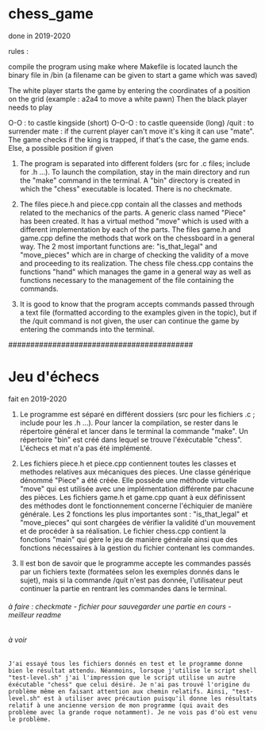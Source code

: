 # chess_game

done in 2019-2020

rules :

compile the program using make where Makefile is located
launch the binary file in /bin   (a filename can be given to start a game which was saved)

The white player starts the game by entering the coordinates of a position on the grid (example : a2a4 to move a white pawn) 
Then the black player needs to play

O-O    : to castle kingside (short)
O-O-O  : to castle queenside (long)
/quit  : to surrender
mate   : if the current player can't move it's king it can use "mate". The game checks if the king is trapped, if that's the case, the game ends. Else, a possible position if given


1.	The program is separated into different folders (src for .c files; include for .h ...). To launch the compilation, stay in the main directory and run the "make" command in the terminal. A "bin" directory is created in which the "chess" executable is located. There is no checkmate.


2. 	The files piece.h and piece.cpp contain all the classes and methods related to the mechanics of the parts. A generic class named "Piece" has been created. It has a virtual method "move" which is used with a different implementation by each of the parts.
	 The files game.h and game.cpp define the methods that work on the chessboard in a general way. The 2 most important functions are: "is_that_legal" and "move_pieces" which are in charge of checking the validity of a move and proceeding to its realization.
	The chess file chess.cpp contains the functions "hand" which manages the game in a general way as well as functions necessary to the management of the file containing the commands.


3.	It is good to know that the program accepts commands passed through a text file (formatted according to the examples given in the topic), but if the /quit command is not given, the user can continue the game by entering the commands into the terminal.



##########################################



# Jeu d'échecs

fait en 2019-2020

1.	Le programme est séparé en différent dossiers (src pour les fichiers .c ; include pour les .h ...). Pour lancer la compilation, se rester dans le répertoire général et lancer dans le terminal la commande "make". Un répertoire "bin" est créé dans lequel se trouve l'éxécutable "chess". L'échecs et mat n'a pas été implémenté.

2. 	Les fichiers piece.h et piece.cpp contiennent toutes les classes et methodes relatives aux mécaniques des pieces. Une classe générique dénommé "Piece" a été créée. Elle possède une méthode virtuelle "move" qui est utilisée avec une implémentation différente par chacune des pièces.
	 Les fichiers game.h et game.cpp quant à eux définissent des méthodes dont le fonctionnement concerne l'échiquier de manière générale. Les 2 fonctions les plus importantes sont : "is_that_legal" et "move_pieces" qui sont chargées de vérifier la validité d'un mouvement et de procéder à sa réalisation.
	Le fichier chess.cpp contient la fonctions "main" qui gère le jeu de manière générale ainsi que des fonctions nécessaires à la gestion du fichier contenant les commandes.

3.	Il est bon de savoir que le programme accepte les commandes passés par un fichiers texte (formatées selon les exemples donnés dans le sujet), mais si la commande /quit n'est pas donnée, l'utilisateur peut continuer la partie en rentrant les commandes dans le terminal.




###### à faire : checkmate - fichier pour sauvegarder une partie en cours - meilleur readme

###### à voir
	J'ai essayé tous les fichiers donnés en test et le programme donne bien le résultat attendu. Néanmoins, lorsque j'utilise le script shell "test-level.sh" j'ai l'impression que le script utilise un autre éxécutable "chess" que celui désiré. Je n'ai pas trouvé l'origine du problème même en faisant attention aux chemin relatifs. Ainsi, "test-level.sh" est à utiliser avec précaution puisqu'il donne les résultats relatif à une ancienne version de mon programme (qui avait des problème avec la grande roque notamment). Je ne vois pas d'où est venu le problème.
